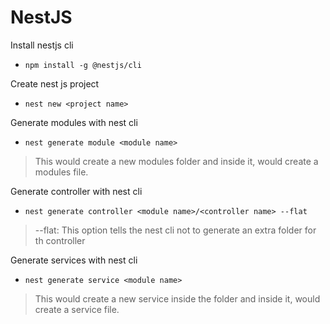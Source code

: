 # NestJS

Install nestjs cli
- `npm install -g @nestjs/cli`

Create nest js project
- `nest new <project name>`

Generate modules with nest cli
- `nest generate module <module name>`
>This would create a new modules<module name> folder and inside it, would create a modules file.

Generate controller with nest cli
- `nest generate controller <module name>/<controller name> --flat`
>--flat: This option tells the nest cli not to generate an extra folder for th controller

Generate services with nest cli
- `nest generate service <module name>`
>This would create a new service inside the <module name> folder and inside it, would create a service file.


 

